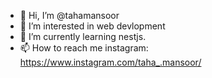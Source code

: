 - 👋 Hi, I’m @tahamansoor
- 👀 I’m interested in web devlopment
- 🌱 I’m currently learning nestjs.
- 📫 How to reach me instagram: https://www.instagram.com/taha_.mansoor/

<!---
tahamansoor/tahamansoor is a ✨ special ✨ repository because its `README.md` (this file) appears on your GitHub profile.
You can click the Preview link to take a look at your changes.
--->

